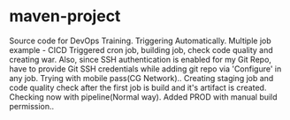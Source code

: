 # maven-project
Source code for DevOps Training. Triggering Automatically.
Multiple job example - CICD
Triggered cron job, building job, check code quality and creating war. 
Also, since SSH authentication is enabled for my Git Repo, have to provide Git SSH credentials while adding git repo via 'Configure' in any job. 
Trying with mobile pass(CG Network)..
Creating staging job and code quality check after the first job is build and it's artifact is created.
Checking now with pipeline(Normal way). Added PROD with manual build permission..
